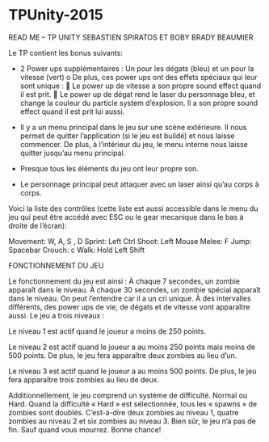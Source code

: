 # TPUnity-2015

READ ME – TP UNITY SEBASTIEN SPIRATOS ET BOBY BRADY BEAUMIER



Le TP contient les bonus suivants:

-	2 Power ups supplémentaires : Un pour les dégats (bleu) et un pour la vitesse (vert)
o	De plus, ces power ups ont des effets spéciaux qui leur sont unique :
	Le power up de vitesse a son propre sound effect quand il est prit.
	Le power up de dégat rend le laser du personnage bleu, et change la couleur 
du particle system d’explosion. Il a son propre sound effect quand il est prit lui
aussi.

-	Il y a un menu principal dans le jeu sur une scène extérieure. Il nous permet de quitter l’application (si le jeu est buildé) et nous laisse commencer. De plus, à l’intérieur du jeu, le menu interne nous laisse quitter jusqu’au menu principal.

-	Presque tous les éléments du jeu ont leur propre son.

-	Le personnage principal peut attaquer avec un laser ainsi qu’au corps à corps.	


Voici la liste des contrôles (cette liste est aussi accessible dans le menu du jeu qui peut être accédé avec ESC ou le gear mecanique dans le bas à droite de l’écran):


Movement:               W, A, S , D
Sprint:                     Left Ctrl
Shoot:                   Left Mouse
Melee:                              F
Jump:                       Spacebar
Crouch:                             c
Walk:                Hold Left Shift


FONCTIONNEMENT DU JEU

Le fonctionnement du jeu est ainsi :
À chaque 7 secondes, un zombie apparaît dans le niveau.
À chaque 30 secondes, un zombie spécial apparaît dans le niveau. On peut l’entendre car il a un cri unique.
À des intervalles différents, des power ups de vie, de dégats et de vitesse vont apparaître aussi.
Le jeu a trois niveaux :

Le niveau 1 est actif quand le joueur a moins de 250 points.

Le niveau 2 est actif quand le joueur a au moins 250 points mais moins de 500 points. De plus, le jeu fera apparaître deux zombies au lieu d’un.

Le niveau 3 est actif quand le joueur a au moins 500 points. De plus, le jeu fera apparaître trois zombies au lieu de deux.

Additionnellement, le jeu comprend un système de difficulté. Normal ou Hard. Quand la difficulté « Hard » est sélectionnée, tous les « spawns » de zombies sont doublés. C’est-à-dire deux zombies au niveau 1, quatre zombies au niveau 2 et six zombies au niveau 3. 
Bien sûr, le jeu n’a pas de fin. Sauf quand vous mourrez.
Bonne chance!
 	
			 
